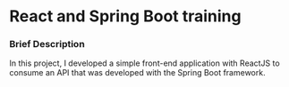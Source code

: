 # React and Spring Boot training

### Brief Description

In this project, I developed a simple front-end application with ReactJS to consume an API that was developed with the Spring Boot framework.
